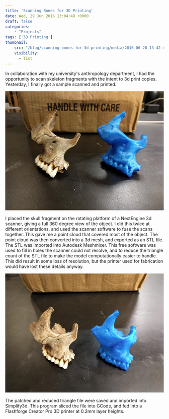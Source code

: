 ```yaml
---
title: 'Scanning Bones for 3D Printing'
date: Wed, 29 Jun 2016 13:04:48 +0000
draft: false
categories:
    - "Projects"
tags: ['3D Printing']
thumbnail: 
    src: "/blog/scanning-bones-for-3d-printing/media/2016-06-28-13-42-45-header.jpg"
    visibility:
      - list
---
```


In collaboration with my university's anthropology department, I had the opportunity to scan skeleton fragments with the intent to 3d print copies. Yesterday, I finally got a sample scanned and printed.

![2016-06-28 13.42.45](media/2016-06-28-13-42-45.jpg)

I placed the skull fragment on the rotating platform of a NextEngine 3d scanner, giving a full 360 degree view of the object. I did this twice at different orientations, and used the scanner software to fuse the scans together. This gave me a point cloud that covered most of the object. The point cloud was then converted into a 3d mesh, and exported as an STL file. The STL was imported into Autodesk Meshmixer. This free software was used to fill in holes the scanner could not resolve, and to reduce the triangle count of the STL file to make the model computationally easier to handle. This did result in some loss of resolution, but the printer used for fabrication would have lost these details anyway.

![2016-06-28 13.43.35](media/2016-06-28-13-43-35.jpg)

The patched and reduced triangle file were saved and imported into Simplify3d. This program sliced the file into GCode, and fed into a Flashforge Creator Pro 3D printer at 0.2mm layer heights.